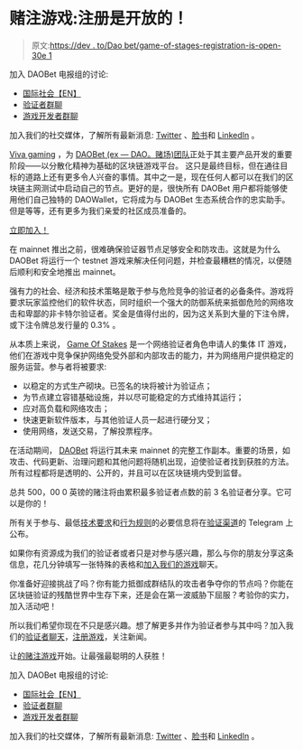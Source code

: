 # 赌注游戏:注册是开放的！

> 原文:[https://dev . to/Dao bet/game-of-stages-registration-is-open-30e 1](https://dev.to/daobet/game-of-stakes-registration-is-open-30e1)

加入 DAOBet 电报组的讨论:

*   [国际社会【EN】](https://t.me/daobet)
*   [验证者群聊](https://t.me/daobet_validators)
*   [游戏开发者群聊](https://t.me/daobet_developers)

加入我们的社交媒体，了解所有最新消息: [Twitter](https://twitter.com/daobet_org/) 、[脸书](https://facebook.com/DAObet.org/)和 [LinkedIn](https://linkedin.com/company/daobet/) 。

[Viva gaming](https://daovalidator.com/) ，为 [DAOBet (ex — DAO。赌场)团队](https://daobet.org/)正处于其主要产品开发的重要阶段——以分散化精神为基础的区块链游戏平台。
这只是最终目标，但在通往目标的道路上还有更多令人兴奋的事情。其中之一是，现在任何人都可以在我们的区块链主网测试中启动自己的节点。更好的是，很快所有 DAOBet 用户都将能够使用他们自己独特的 DAOWallet，它将成为与 DAOBet 生态系统合作的忠实助手。但是等等，还有更多为我们亲爱的社区成员准备的。

[立即加入！](https://daovalidator.com/)

在 mainnet 推出之前，很难确保验证器节点足够安全和防攻击。这就是为什么 DAOBet 将运行一个 testnet 游戏来解决任何问题，并检查最糟糕的情况，以便随后顺利和安全地推出 mainnet。

强有力的社会、经济和技术策略是敢于参与危险竞争的验证者的必备条件。游戏将要求玩家监控他们的软件状态，同时组织一个强大的防御系统来抵御危险的网络攻击和卑鄙的非卡特尔验证者。奖金是值得付出的，因为这关系到大量的下注令牌，或下注令牌总发行量的 0.3% 。

从本质上来说， [Game Of Stakes](https://daovalidator.com/) 是一个网络验证者角色申请人的集体 IT 游戏，他们在游戏中竞争保护网络免受外部和内部攻击的能力，并为网络用户提供稳定的服务运营。参与者将被要求:

*   以稳定的方式生产砌块。已签名的块将被计为验证点；
*   为节点建立容错基础设施，并以尽可能稳定的方式维持其运行；
*   应对高负载和网络攻击；
*   快速更新软件版本，与其他验证人员一起进行硬分叉；
*   使用网络，发送交易，了解投票程序。

在活动期间， [DAOBet](https://daobet.org/) 将运行其未来 mainnet 的完整工作副本。重要的场景，如攻击、代码更新、治理问题和其他问题将随机出现，迫使验证者找到获胜的方法。所有过程都将是透明的、公开的，并且可以在区块链境内受到监督。

总共 500，00 0 英镑的赌注将由累积最多验证者点数的前 3 名验证者分享。它可以是你的！

所有关于参与、最低[技术要求](https://docs.daobet.org/game-of-stakes/tech-requirements)和[行为规则](https://docs.daobet.org/game-of-stakes/rules)的必要信息将在[验证渠道](https://t.me/daobet_validators)的 Telegram 上公布。

如果你有资源成为我们的验证者或者只是对参与感兴趣，那么与你的朋友分享这条信息，花几分钟填写一张特殊的表格和[加入我们的游戏](https://daovalidator.com/)聊天。

你准备好迎接挑战了吗？你有能力抵御成群结队的攻击者争夺你的节点吗？你能在区块链验证的残酷世界中生存下来，还是会在第一波威胁下屈服？考验你的实力，加入活动吧！

所以我们希望你现在不只是感兴趣。想了解更多并作为验证者参与其中吗？加入我们的[验证者聊天](https://t.me/daobet_validators)，[注册游戏](https://my.dao.casino/daovalidator)，关注新闻。

让[的赌注游戏](https://daovalidator.com/)开始。让最强最聪明的人获胜！

加入 DAOBet 电报组的讨论:

*   [国际社会【EN】](https://t.me/daobet)
*   [验证者群聊](https://t.me/daobet_validators)
*   [游戏开发者群聊](https://t.me/daobet_developers)

加入我们的社交媒体，了解所有最新消息: [Twitter](https://twitter.com/daobet_org/) 、[脸书](https://facebook.com/DAObet.org/)和 [LinkedIn](https://linkedin.com/company/daobet/) 。